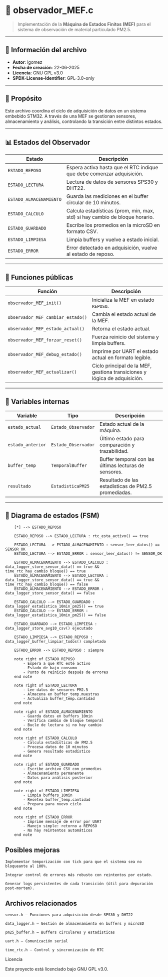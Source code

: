 # 📄 observador_MEF.c

> Implementación de la **Máquina de Estados Finitos (MEF)** para el sistema de observación de material particulado PM2.5.

---

## 🧾 Información del archivo

- **Autor**: lgomez
- **Fecha de creación**: 22-06-2025
- **Licencia**: GNU GPL v3.0
- **SPDX-License-Identifier**: GPL-3.0-only

---

## 🧠 Propósito

Este archivo coordina el ciclo de adquisición de datos en un sistema embebido STM32. A través de una MEF se gestionan sensores, almacenamiento y análisis, controlando la transición entre distintos estados.

---

## 📊 Estados del Observador

| Estado             | Descripción                                                                 |
|--------------------|-----------------------------------------------------------------------------|
| `ESTADO_REPOSO`     | Espera activa hasta que el RTC indique que debe comenzar adquisición.       |
| `ESTADO_LECTURA`    | Lectura de datos de sensores SPS30 y DHT22.                                 |
| `ESTADO_ALMACENAMIENTO` | Guarda las mediciones en el buffer circular de 10 minutos.                 |
| `ESTADO_CALCULO`     | Calcula estadísticas (prom, min, max, std) si hay cambio de bloque horario. |
| `ESTADO_GUARDADO`     | Escribe los promedios en la microSD en formato CSV.                         |
| `ESTADO_LIMPIESA`     | Limpia buffers y vuelve a estado inicial.                                   |
| `ESTADO_ERROR`        | Error detectado en adquisición, vuelve al estado de reposo.                 |

---

## 🔧 Funciones públicas

| Función                          | Descripción                                                                 |
|----------------------------------|-----------------------------------------------------------------------------|
| `observador_MEF_init()`          | Inicializa la MEF en estado `REPOSO`.                                      |
| `observador_MEF_cambiar_estado()`| Cambia el estado actual de la MEF.                                         |
| `observador_MEF_estado_actual()` | Retorna el estado actual.                                                  |
| `observador_MEF_forzar_reset()`  | Fuerza reinicio del sistema y limpia buffers.                              |
| `observador_MEF_debug_estado()`  | Imprime por UART el estado actual en formato legible.                      |
| `observador_MEF_actualizar()`    | Ciclo principal de la MEF, gestiona transiciones y lógica de adquisición.  |

---

## 🧱 Variables internas

| Variable           | Tipo                  | Descripción                                               |
|--------------------|------------------------|-----------------------------------------------------------|
| `estado_actual`     | `Estado_Observador`    | Estado actual de la máquina.                              |
| `estado_anterior`   | `Estado_Observador`    | Último estado para comparación y trazabilidad.            |
| `buffer_temp`       | `TemporalBuffer`       | Buffer temporal con las últimas lecturas de sensores.     |
| `resultado`         | `EstadisticaPM25`      | Resultado de las estadísticas de PM2.5 promediadas.       |

---

## 🔄 Diagrama de estados (FSM)

```stateDiagram-v2
    [*] --> ESTADO_REPOSO

    ESTADO_REPOSO --> ESTADO_LECTURA : rtc_esta_activo() == true

    ESTADO_LECTURA --> ESTADO_ALMACENAMIENTO : sensor_leer_datos() == SENSOR_OK
    ESTADO_LECTURA --> ESTADO_ERROR : sensor_leer_datos() != SENSOR_OK

    ESTADO_ALMACENAMIENTO --> ESTADO_CALCULO : data_logger_store_sensor_data() == true && time_rtc_hay_cambio_bloque() == true
    ESTADO_ALMACENAMIENTO --> ESTADO_LECTURA : data_logger_store_sensor_data() == true && time_rtc_hay_cambio_bloque() == false
    ESTADO_ALMACENAMIENTO --> ESTADO_ERROR : data_logger_store_sensor_data() == false

    ESTADO_CALCULO --> ESTADO_GUARDADO : data_logger_estadistica_10min_pm25() == true
    ESTADO_CALCULO --> ESTADO_ERROR : data_logger_estadistica_10min_pm25() == false

    ESTADO_GUARDADO --> ESTADO_LIMPIESA : data_logger_store_avg10_csv() ejecutado

    ESTADO_LIMPIESA --> ESTADO_REPOSO : data_logger_buffer_limpiar_todos() completado

    ESTADO_ERROR --> ESTADO_REPOSO : siempre

    note right of ESTADO_REPOSO
        - Espera a que RTC esté activo
        - Estado de bajo consumo
        - Punto de reinicio después de errores
    end note

    note right of ESTADO_LECTURA
        - Lee datos de sensores PM2.5
        - Almacena en buffer_temp.muestras
        - Actualiza buffer_temp.cantidad
    end note

    note right of ESTADO_ALMACENAMIENTO
        - Guarda datos en buffers_10min
        - Verifica cambio de bloque temporal
        - Bucle de lectura si no hay cambio
    end note

    note right of ESTADO_CALCULO
        - Calcula estadísticas de PM2.5
        - Procesa datos de 10 minutos
        - Genera resultado estadístico
    end note

    note right of ESTADO_GUARDADO
        - Escribe archivo CSV con promedios
        - Almacenamiento permanente
        - Datos para análisis posterior
    end note

    note right of ESTADO_LIMPIESA
        - Limpia buffers_10min
        - Resetea buffer_temp.cantidad
        - Prepara para nuevo ciclo
    end note

    note right of ESTADO_ERROR
        - Imprime mensaje de error por UART
        - Manejo simple: retorno a REPOSO
        - No hay reintentos automáticos
    end note
```



## Posibles mejoras

    Implementar temporización con tick para que el sistema sea no bloqueante al 100%.

    Integrar control de errores más robusto con reintentos por estado.

    Generar logs persistentes de cada transición (útil para depuración post-mortem).

## Archivos relacionados

    sensor.h — Funciones para adquisición desde SPS30 y DHT22

    data_logger.h — Gestión de almacenamiento en buffers y microSD

    pm25_buffer.h — Buffers circulares y estadísticas

    uart.h — Comunicación serial

    time_rtc.h — Control y sincronización de RTC


Licencia

Este proyecto está licenciado bajo GNU GPL v3.0.
